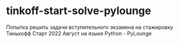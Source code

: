 # tinkoff-start-solve-pylounge
Попытка решить задачи вступительного экзамена на стажировку Тинькофф Старт 2022 Август  на языке Python - PyLounge
